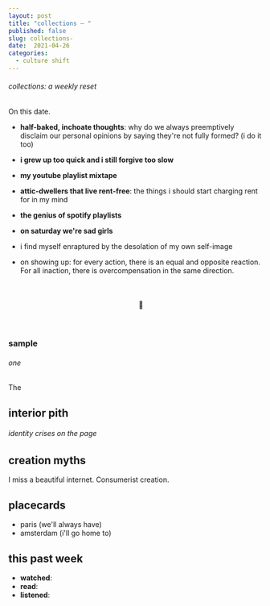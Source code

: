 ```yaml
---
layout: post
title: "collections — "
published: false
slug: collections-
date:  2021-04-26
categories:
  - culture shift
---
```


###### collections: a weekly reset



On this date.

- **half-baked, inchoate thoughts**: why do we always preemptively disclaim our personal opinions by saying they're not fully formed? (i do it too)

- **i grew up too quick and i still forgive too slow**

- **my youtube playlist mixtape**

- **attic-dwellers that live rent-free**: the things i should start charging rent for in my mind

- **the genius of spotify playlists**

- **on saturday we're sad girls**

- i find myself enraptured by the desolation of my own self-image
  
- on showing up: for every action, there is an equal and opposite reaction. For all inaction, there is overcompensation in the same direction.


  

  

  <br />

  <h4 style="text-align:center">💌</h4>

  <!--more-->

  <br/>

### sample

###### one

The 



## interior pith

###### identity crises on the page







## creation myths 

I miss a beautiful internet. Consumerist creation.




## placecards
- paris (we'll always have)
- amsterdam (i'll go home to)


## this past week
- **watched**: 
- **read**:
- **listened**: